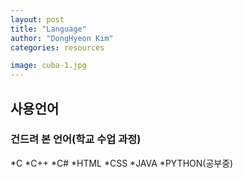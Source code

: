 ```yaml
---
layout: post
title: "Language"
author: "DongHyeon Kim"
categories: resources

image: cuba-1.jpg
---
```

## 사용언어
### 건드려 본 언어(학교 수업 과정)
*C
*C++
*C#
*HTML
*CSS
*JAVA
*PYTHON(공부중)
